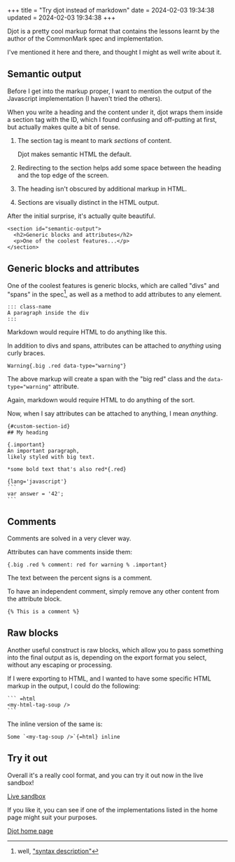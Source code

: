 +++
title = "Try djot instead of markdown"
date = 2024-02-03 19:34:38
updated = 2024-02-03 19:34:38
+++

Djot is a pretty cool markup format
that contains the lessons learnt by the author
of the CommonMark spec and implementation.

I've mentioned it here and there,
and thought I might as well write about it.

## Semantic output

Before I get into the markup proper,
I want to mention the output of the Javascript implementation
(I haven't tried the others).

When you write a heading and the content under it,
djot wraps them inside a section tag with the ID,
which I found confusing and off-putting at first,
but actually makes quite a bit of sense.

1. The section tag is meant to mark *sections* of content.

   Djot makes semantic HTML the default.

2. Redirecting to the section
   helps add some space between the heading
   and the top edge of the screen.

3. The heading isn't obscured by additional markup in HTML.

4. Sections are visually distinct in the HTML output.

After the initial surprise,
it's actually quite beautiful.

```
<section id="semantic-output">
  <h2>Generic blocks and attributes</h2>
  <p>One of the coolest features...</p>
</section>
```

## Generic blocks and attributes

One of the coolest features is generic blocks,
which are called "divs" and "spans" in the spec[^1],
as well as a method to add attributes to any element.

[^1]: well, ["syntax description"](https://htmlpreview.github.io/?https://github.com/jgm/djot/blob/master/doc/syntax.html)

```
::: class-name
A paragraph inside the div
:::
```

Markdown would require HTML to do anything like this.

In addition to divs and spans,
attributes can be attached to *anything* using curly braces.

```
Warning{.big .red data-type="warning"}
```

The above markup will create a span with the "big red" class
and the `data-type="warning"` attribute.

Again, markdown would require HTML to do anything of the sort.

Now, when I say attributes can be attached to anything,
I mean *anything*.

````
{#custom-section-id}
## My heading

{.important}
An important paragraph,
likely styled with big text.

*some bold text that's also red*{.red}

{lang='javascript'}
```
var answer = '42';
```
````

## Comments

Comments are solved in a very clever way.

Attributes can have comments inside them:

```
{.big .red % comment: red for warning % .important}
```

The text between the percent signs is a comment.

To have an independent comment,
simply remove any other content from the attribute block.

```
{% This is a comment %}
```

## Raw blocks

Another useful construct is raw blocks,
which allow you to pass something into the final output as is,
depending on the export format you select,
without any escaping or processing.

If I were exporting to HTML,
and I wanted to have some specific HTML markup in the output,
I could do the following:

````
``` =html
<my-html-tag-soup />
```
````

The inline version of the same is:

```
Some `<my-tag-soup />`{=html} inline
```

## Try it out

Overall it's a really cool format,
and you can try it out now in the live sandbox!

[Live sandbox](https://djot.net/playground/)

If you like it, you can see
if one of the implementations listed in the home page
might suit your purposes.

[Djot home page](https://djot.net)
